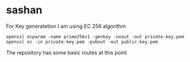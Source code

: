 # sashan

For Key generatetion I am using EC 256 algorithm
```
openssl ecparam -name prime256v1 -genkey -noout -out private-key.pem
openssl ec -in private-key.pem -pubout -out public-key.pem
```

The repository has some basic routes at this point